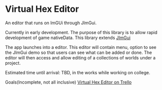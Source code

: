 # Virtual Hex Editor
An editor that runs on ImGUi through JImGui.

Currently in early development. The purpose of this library is to allow rapid development of game nativeData. This library extends [JImGui](https://github.com/ice1000/jimgui)

The app launches into a editor. This editor will contain menu, option to see the JImGui demo so that users can see what can be added or done. The editor will then access and allow editing of a collections of worlds under a project.

Estimated time until arrival: TBD, in the works while working on college.

Goals(Incomplete, not all inclusive)
[Virtual Hex Editor on Trello](https://trello.com/b/PDO1o8Xo/game-virtual-hex-editor)